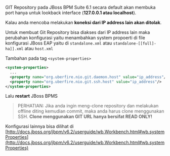 GIT Repository pada JBoss BPM Suite 6.1 secara default akan membuka port hanya untuk lookback interface (**127.0.0.1 atau localhost**).

Kalau anda mencoba melakukan **koneksi dari IP address lain akan ditolak**.

Untuk membuat Git Repository bisa diakses dari IP address lain maka perubahan konfigurasi yaitu menambahkan system propoerti di file konfigurasi JBoss EAP yaitu di `standalone.xml` atau `standalone-[[full]-ha]].xml` atau `host.xml`

Tambahan pada tag `<system-properties>`

```xml
<system-properties>
  ...
  <property name="org.uberfire.nio.git.daemon.host" value="ip_address"/>
  <property name="org.uberfire.nio.git.ssh.host" value="ip_address"/>
</system-properties>
```

Lalu **restart** JBoss BPMS


> PERHATIAN: Jika anda ingin meng-clone repository dan melakukan offline diting kemudian commit, maka anda harus clone menggunakan SSH.
> **Clone menggunakan GIT URL hanya bersifat READ ONLY!**


Konfigurasi lainnya bisa dilihat di [http://docs.jboss.org/jbpm/v6.2/userguide/wb.Workbench.html#wb.systemProperties](http://docs.jboss.org/jbpm/v6.2/userguide/wb.Workbench.html#wb.systemProperties)


